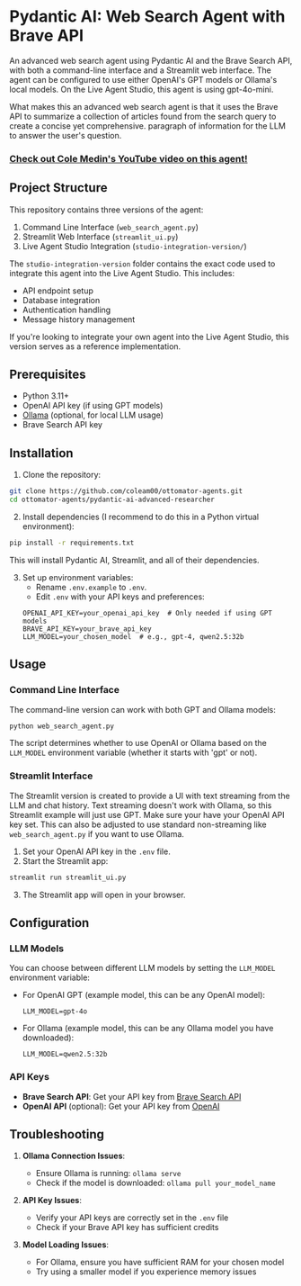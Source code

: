 # Pydantic AI: Web Search Agent with Brave API

An advanced web search agent using Pydantic AI and the Brave Search API, with both a command-line interface and a Streamlit web interface. The agent can be configured to use either OpenAI's GPT models or Ollama's local models. On the Live Agent Studio, this agent is using gpt-4o-mini.

What makes this an advanced web search agent is that it uses the Brave API to summarize a collection of articles found from the search query to create a concise yet comprehensive.
paragraph of information for the LLM to answer the user's question.

### [Check out Cole Medin's YouTube video on this agent!](https://youtu.be/pC17ge_2n0Q)

## Project Structure

This repository contains three versions of the agent:
1. Command Line Interface (`web_search_agent.py`)
2. Streamlit Web Interface (`streamlit_ui.py`)
3. Live Agent Studio Integration (`studio-integration-version/`)

The `studio-integration-version` folder contains the exact code used to integrate this agent into the Live Agent Studio. This includes:
- API endpoint setup
- Database integration
- Authentication handling
- Message history management

If you're looking to integrate your own agent into the Live Agent Studio, this version serves as a reference implementation.

## Prerequisites

- Python 3.11+
- OpenAI API key (if using GPT models)
- [Ollama](https://ollama.ai/) (optional, for local LLM usage)
- Brave Search API key

## Installation

1. Clone the repository:
```bash
git clone https://github.com/coleam00/ottomator-agents.git
cd ottomator-agents/pydantic-ai-advanced-researcher
```

2. Install dependencies (I recommend to do this in a Python virtual environment):
```bash
pip install -r requirements.txt
```

This will install Pydantic AI, Streamlit, and all of their dependencies.

3. Set up environment variables:
   - Rename `.env.example` to `.env`.
   - Edit `.env` with your API keys and preferences:
   ```env
   OPENAI_API_KEY=your_openai_api_key  # Only needed if using GPT models
   BRAVE_API_KEY=your_brave_api_key
   LLM_MODEL=your_chosen_model  # e.g., gpt-4, qwen2.5:32b
   ```

## Usage

### Command Line Interface

The command-line version can work with both GPT and Ollama models:

```bash
python web_search_agent.py
```

The script determines whether to use OpenAI or Ollama based on the `LLM_MODEL` environment variable (whether it starts with 'gpt' or not).

### Streamlit Interface

The Streamlit version is created to provide a UI with text streaming from the LLM and chat history. Text streaming doesn't work with Ollama, so this Streamlit example will just use GPT. Make sure your have your OpenAI API key set. This can also be adjusted to use standard non-streaming like `web_search_agent.py` if you want to use Ollama.

1. Set your OpenAI API key in the `.env` file.
2. Start the Streamlit app:
```bash
streamlit run streamlit_ui.py
```
3. The Streamlit app will open in your browser.

## Configuration

### LLM Models

You can choose between different LLM models by setting the `LLM_MODEL` environment variable:

- For OpenAI GPT (example model, this can be any OpenAI model):
  ```env
  LLM_MODEL=gpt-4o
  ```

- For Ollama (example model, this can be any Ollama model you have downloaded):
  ```env
  LLM_MODEL=qwen2.5:32b
  ```

### API Keys

- **Brave Search API**: Get your API key from [Brave Search API](https://brave.com/search/api/)
- **OpenAI API** (optional): Get your API key from [OpenAI](https://platform.openai.com/api-keys)

## Troubleshooting

1. **Ollama Connection Issues**:
   - Ensure Ollama is running: `ollama serve`
   - Check if the model is downloaded: `ollama pull your_model_name`

2. **API Key Issues**:
   - Verify your API keys are correctly set in the `.env` file
   - Check if your Brave API key has sufficient credits

3. **Model Loading Issues**:
   - For Ollama, ensure you have sufficient RAM for your chosen model
   - Try using a smaller model if you experience memory issues
